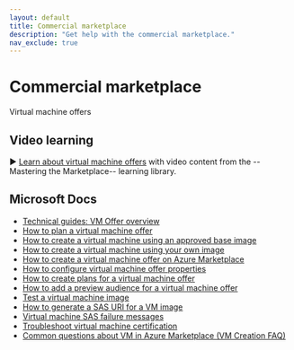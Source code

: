 ```yaml
---
layout: default
title: Commercial marketplace
description: "Get help with the commercial marketplace."
nav_exclude: true
---
```


# Commercial marketplace
Virtual machine offers

## Video learning

▶️ [Learn about virtual machine offers](https://aka.ms/Mastering-the-Marketplace/vm) with video content from the --Mastering the Marketplace-- learning library.

## Microsoft Docs

- [Technical guides: VM Offer overview](https://assetsprod.microsoft.com/mpn/vm-offer-overview.pptx)
- [How to plan a virtual machine offer](https://docs.microsoft.com/azure/marketplace/marketplace-virtual-machines)
- [How to create a virtual machine using an approved base image](https://docs.microsoft.com/azure/marketplace/azure-vm-create-using-approved-base)
- [How to create a virtual machine using your own image](https://docs.microsoft.com/azure/marketplace/azure-vm-create-using-own-image)
- [How to create a virtual machine offer on Azure Marketplace](https://docs.microsoft.com/azure/marketplace/azure-vm-create)
- [How to configure virtual machine offer properties](https://docs.microsoft.com/azure/marketplace/azure-vm-create-properties)
- [How to create plans for a virtual machine offer](https://docs.microsoft.com/azure/marketplace/azure-vm-create-plans)
- [How to add a preview audience for a virtual machine offer](https://docs.microsoft.com/azure/marketplace/azure-vm-create-preview)
- [Test a virtual machine image](https://docs.microsoft.com/azure/marketplace/azure-vm-image-test)
- [How to generate a SAS URI for a VM image](https://docs.microsoft.com/azure/marketplace/azure-vm-get-sas-uri)
- [Virtual machine SAS failure messages](https://docs.microsoft.com/azure/marketplace/azure-vm-sas-failure-messages)
- [Troubleshoot virtual machine certification](https://docs.microsoft.com/azure/marketplace/azure-vm-create-certification-faq)
- [Common questions about VM in Azure Marketplace (VM Creation FAQ)](https://docs.microsoft.com/azure/marketplace/azure-vm-create-faq)

